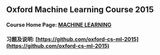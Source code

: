 Oxford Machine Learning Course 2015
---

#### Course Home Page: [MACHINE LEARNING](https://www.cs.ox.ac.uk/people/nando.defreitas/machinelearning/)

#### 习题及说明: [https://github.com/oxford-cs-ml-2015](https://github.com/oxford-cs-ml-2015)
